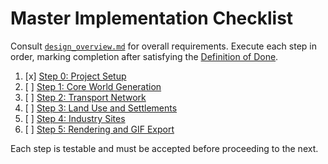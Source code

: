 # Master Implementation Checklist

Consult [`design_overview.md`](design_overview.md) for overall requirements.
Execute each step in order, marking completion after satisfying the [Definition of Done](definition_of_done.md).

1. [x] [Step 0: Project Setup](steps/00_project_setup.md)
2. [ ] [Step 1: Core World Generation](steps/01_core_world.md)
3. [ ] [Step 2: Transport Network](steps/02_transport.md)
4. [ ] [Step 3: Land Use and Settlements](steps/03_growth.md)
5. [ ] [Step 4: Industry Sites](steps/04_industries.md)
6. [ ] [Step 5: Rendering and GIF Export](steps/05_polish_gif.md)

Each step is testable and must be accepted before proceeding to the next.

